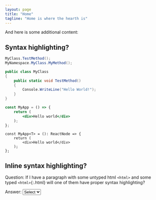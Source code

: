 ```yaml
---
layout: page
title: "Home"
tagline: "Home is where the hearth is"
---
```


And here is some additional content:

## Syntax highlighting?
```cs
MyClass.TestMethod();
MyNamespace.MyClass.MyMethod();

public class MyClass
{
    public static void TestMethod()
    {
        Console.WriteLine("Hello World!");
    }
}
```

```jsx
const MyApp = () => {
    return (
        <div>Hello world</div>
    );
};
```

```tsx
const MyApp<T> = (): ReactNode => {
    return (
        <div>Hello world</div>
    );
};
```

## Inline syntax highlighting?

Question: If I have a paragraph with some untyped html `<html>` and some typed `<html>`{:.html} will one of them have proper syntax highlighting?

Answer: <select><option>Select</option><option>Yes</option><option>No</option></select>
